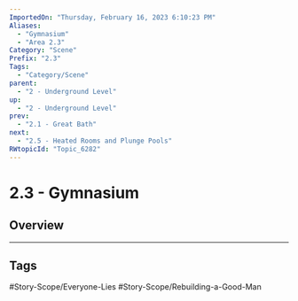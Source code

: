 ```yaml
---
ImportedOn: "Thursday, February 16, 2023 6:10:23 PM"
Aliases:
  - "Gymnasium"
  - "Area 2.3"
Category: "Scene"
Prefix: "2.3"
Tags:
  - "Category/Scene"
parent:
  - "2 - Underground Level"
up:
  - "2 - Underground Level"
prev:
  - "2.1 - Great Bath"
next:
  - "2.5 - Heated Rooms and Plunge Pools"
RWtopicId: "Topic_6282"
---
```

# 2.3 - Gymnasium
## Overview

---
## Tags
#Story-Scope/Everyone-Lies #Story-Scope/Rebuilding-a-Good-Man

